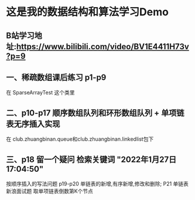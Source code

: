 # 这是我的数据结构和算法学习Demo
## B站学习地址:https://www.bilibili.com/video/BV1E4411H73v?p=9
## 一、稀疏数组课后练习 p1-p9
   在 SparseArrayTest 这个类里
## 二、p10-p17 顺序数组队列和环形数组队列 + 单项链表无序插入实现
   在 club.zhuangbinan.queue和club.zhuangbinan.linkedlist包下
## 三、p18 留一个疑问 检索关键词 "2022年1月27日17:04:50"
   按顺序插入的写法问题
       p19-p20 单链表的新增,有序新增,修改和删除;
       P21 单链表新浪面试题 取单项链表倒数第K个节点
